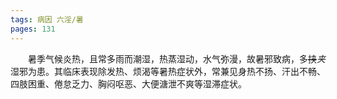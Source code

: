 ```yaml
---
tags: 病因 六淫/暑
pages: 131
---
```

&emsp;&emsp;暑季气候炎热，且常多雨而潮湿，热蒸湿动，水气弥漫，故暑邪致病，多~~挟~~<dfn>夹</dfn>湿邪为患。其临床表现除发热、烦渴等暑热症状外，常兼见身热不扬、汗出不畅、四肢困重、倦怠乏力、胸闷呕恶、大便溏泄不爽等湿滞症状。
